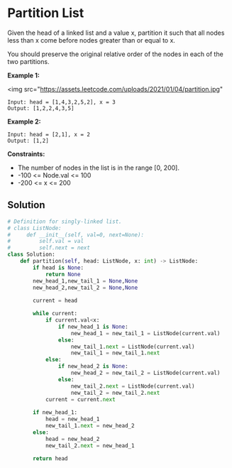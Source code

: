 <h1>Partition List</h1>

<p>
Given the head of a linked list and a value x, partition it such that all nodes less than x come before nodes greater than or equal to x.

You should preserve the original relative order of the nodes in each of the two partitions.

<b>Example 1:</b>

<img src="https://assets.leetcode.com/uploads/2021/01/04/partition.jpg"

    Input: head = [1,4,3,2,5,2], x = 3
    Output: [1,2,2,4,3,5]
    
<b>Example 2:</b>

    Input: head = [2,1], x = 2
    Output: [1,2]

<b>Constraints:</b>

- The number of nodes in the list is in the range [0, 200].
- -100 <= Node.val <= 100
- -200 <= x <= 200

<h2>Solution</h2>

```python
# Definition for singly-linked list.
# class ListNode:
#     def __init__(self, val=0, next=None):
#         self.val = val
#         self.next = next
class Solution:
    def partition(self, head: ListNode, x: int) -> ListNode:
        if head is None:
            return None
        new_head_1,new_tail_1 = None,None
        new_head_2,new_tail_2 = None,None
        
        current = head

        while current:
            if current.val<x:
                if new_head_1 is None:
                    new_head_1 = new_tail_1 = ListNode(current.val)
                else:
                    new_tail_1.next = ListNode(current.val)
                    new_tail_1 = new_tail_1.next
            else:
                if new_head_2 is None:
                    new_head_2 = new_tail_2 = ListNode(current.val)
                else:
                    new_tail_2.next = ListNode(current.val)
                    new_tail_2 = new_tail_2.next
            current = current.next    
            
        if new_head_1:
            head = new_head_1
            new_tail_1.next = new_head_2
        else:
            head = new_head_2
            new_tail_2.next = new_head_1
        
        return head
```
